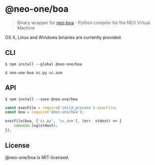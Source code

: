 # @neo-one/boa

> Binary wrapper for [neo-boa](https://github.com/cityofzion/neo-boa) - Python compiler for the NEO Virtual Machine

OS X, Linux and Windows binaries are currently provided.


## CLI

```
$ npm install --global @neo-one/boa
```

```
$ neo-one-boa sc.py sc.avm
```


## API

```
$ npm install --save @neo-one/boa
```

```js
const execFile = require('child_process').execFile;
const boa = require('@neo-one/boa');

execFile(boa, ['sc.py', 'sc.avm'], (err, stdout) => {
	console.log(stdout);
});
```


## License

@neo-one/boa is MIT-licensed.

